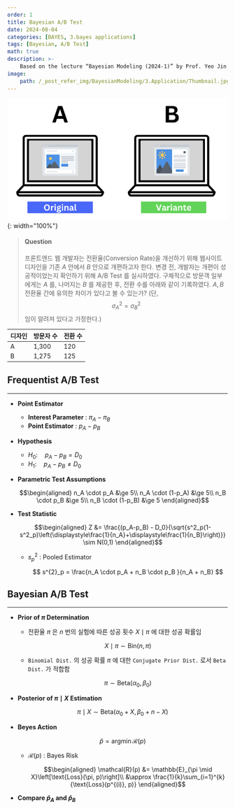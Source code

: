 ```yaml
---
order: 1
title: Bayesian A/B Test
date: 2024-08-04
categories: [BAYES, 3.bayes applications]
tags: [Bayesian, A/B Test]
math: true
description: >-
    Based on the lecture “Bayesian Modeling (2024-1)” by Prof. Yeo Jin Chung, Dept. of AI, Big Data & Management, College of Business Administration, Kookmin Univ.
image:
    path: /_post_refer_img/BayesianModeling/3.Application/Thumbnail.jpg
---
```


![01](/_post_refer_img/BayesianModeling/3.Application/01-01.png){: width="100%"}

> #### Question
> 프론트엔드 웹 개발자는 전환율(Conversion Rate)을 개선하기 위해 웹사이트 디자인을 기존 $A$ 안에서 $B$ 안으로 개편하고자 한다. 변경 전, 개발자는 개편이 성공적이었는지 확인하기 위해 A/B Test 를 실시하였다. 구체적으로 방문객 일부에게는 $A$ 를, 나머지는 $B$ 를 제공한 후, 전환 수를 아래와 같이 기록하였다. $A,B$ 전환율 간에 유의한 차이가 있다고 볼 수 있는가? (단, $$\sigma^2_{A}=\sigma^2_{B}$$ 임이 알려져 있다고 가정한다.)

| 디자인 | 방문자 수 | 전환 수 |
|---|---|---|
| A | 1,300 | 120 |
| B | 1,275 | 125 |

## Frequentist A/B Test
-----

- **Point Estimator**
    - **Interest Parameter** : $\pi_A-\pi_B$
    - **Point Estimator** : $p_A-p_B$

- **Hypothesis**
    - $H_{0}:\quad p_A-p_B = D_{0}$
    - $H_{1}:\quad p_A-p_B \ne D_{0}$

- **Parametric Test Assumptions**

    $$\begin{aligned}
    n_A \cdot p_A &\ge 5\\
    n_A \cdot (1-p_A) &\ge 5\\
    n_B \cdot p_B &\ge 5\\
    n_B \cdot (1-p_B) &\ge 5
    \end{aligned}$$

- **Test Statistic**

    $$\begin{aligned}
    Z
    &= \frac{(p_A-p_B) - D_0}{\sqrt{s^2_p(1-s^2_p)\left(\displaystyle\frac{1}{n_A}+\displaystyle\frac{1}{n_B}\right)}}
    \sim N(0,1)
    \end{aligned}$$

    - $s^{2}_p$ : Pooled Estimator

        $$
        s^{2}_p = \frac{n_A \cdot p_A + n_B \cdot p_B }{n_A + n_B}
        $$

## Bayesian A/B Test
-----

- **Prior of $\pi$ Determination**

    - 전환율 $\pi$ 은 $n$ 번의 실험에 따른 성공 횟수 $X \mid \pi$ 에 대한 성공 확률임

        $$
        X \mid \pi \sim \text{Bin}(n,\pi)
        $$

    - `Binomial Dist.` 의 성공 확률 $\pi$ 에 대한 `Conjugate Prior Dist.` 로서 `Beta Dist.` 가 적합함

        $$
        \pi \sim \text{Beta}(\alpha_0,\beta_0)
        $$

- **Posterior of $\pi \mid X$ Estimation**

    $$
    \pi \mid X \sim \text{Beta}(\alpha_0 + X, \beta_0 + n - X)
    $$

- **Beyes Action**

    $$
    \hat{p} = \text{arg}\min{\mathcal{R}(p)}
    $$

    - $\mathcal{R}(p)$ : Bayes Risk

        $$\begin{aligned}
        \mathcal{R}(p)
        &= \mathbb{E}_{\pi \mid X}\left[\text{Loss}(\pi, p)\right]\\
        &\approx \frac{1}{k}\sum_{i=1}^{k}{\text{Loss}(p^{(i)}, p)}
        \end{aligned}$$

- **Compare $\hat{p}_A$ and $\hat{p}_B$**